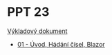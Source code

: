 # PPT 23

[Výkladový dokument](https://campuscvut-my.sharepoint.com/:w:/g/personal/tesarj13_cvut_cz/EZZnO0neeoZPrSGaRR7W-AoBgLdjwkz-dPuAtjRO7HAwMQ?e=vcqY1Y)

- [01 - Úvod, Hádání čísel, Blazor](01)
